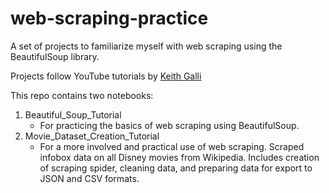 # web-scraping-practice
A set of projects to familiarize myself with web scraping using the BeautifulSoup library.

Projects follow YouTube tutorials by [Keith Galli](https://www.youtube.com/channel/UCq6XkhO5SZ66N04IcPbqNcw)

This repo contains two notebooks:
1. Beautiful_Soup_Tutorial
    - For practicing the basics of web scraping using BeautifulSoup.
2. Movie_Dataset_Creation_Tutorial
    - For a more involved and practical use of web scraping. Scraped infobox data on all Disney movies from Wikipedia. Includes creation of scraping spider, cleaning data, and preparing data for export to JSON and CSV formats.